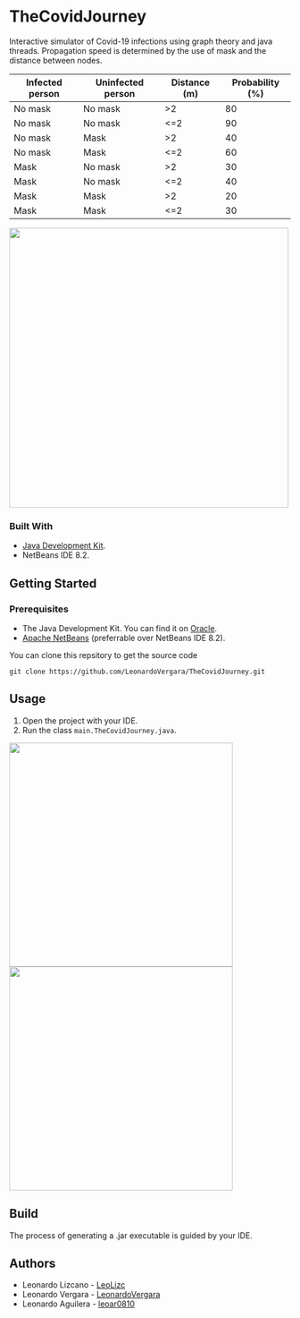 # TheCovidJourney
Interactive simulator of Covid-19 infections using graph theory and java threads. Propagation speed is determined by the use of mask and the distance between nodes.

|Infected person|Uninfected person|Distance (m)|Probability (%)|
|--|--|--|--|
|No mask|No mask|>2|80|
|No mask|No mask|<=2|90|
|No mask|Mask|>2|40|
|No mask|Mask|<=2|60|
|Mask|No mask|>2|30|
|Mask|No mask|<=2|40|
|Mask|Mask|>2|20|
|Mask|Mask|<=2|30|

<img src="https://raw.githubusercontent.com/LeonardoVergara/TheCovidJourney/main/.github/images/simul.png" height="500">

### Built With

 - [Java Development Kit](https://www.oracle.com/java/technologies/downloads/).
 - NetBeans IDE 8.2.

## Getting Started
### Prerequisites

 - The Java Development Kit. You can find it on [Oracle](https://www.oracle.com/java/technologies/downloads/).
 - [Apache NetBeans](https://netbeans.apache.org) (preferrable over NetBeans IDE 8.2).

You can clone this repsitory to get the source code

    git clone https://github.com/LeonardoVergara/TheCovidJourney.git

## Usage

 1. Open the project with your IDE.
 2. Run the class `main.TheCovidJourney.java`.
 
 <img src="https://raw.githubusercontent.com/LeonardoVergara/TheCovidJourney/main/.github/images/menu.png" height="400">
 <img src="https://raw.githubusercontent.com/LeonardoVergara/TheCovidJourney/main/.github/images/params.png" height="400">
 
## Build

The process of generating a .jar executable is guided by your IDE.

## Authors

 - Leonardo Lizcano - [LeoLizc](https://github.com/LeoLizc)
 - Leonardo Vergara - [LeonardoVergara](https://github.com/LeonardoVergara)
 - Leonardo Aguilera - [leoar0810](https://github.com/leoar0810)
